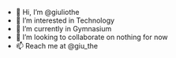 - 👋 Hi, I’m @giuliothe
- 👀 I’m interested in Technology
- 🌱 I’m currently in Gymnasium
- 💞️ I’m looking to collaborate on nothing for now
- 📫 Reach me at @giu_the

<!---
giuliothe/giuliothe is a ✨ special ✨ repository because its `README.md` (this file) appears on your GitHub profile.
You can click the Preview link to take a look at your changes.
--->
